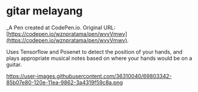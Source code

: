 # gitar melayang
 _A Pen created at CodePen.io. Original URL: [https://codepen.io/wznpratama/pen/wvvVmwv](https://codepen.io/wznpratama/pen/wvvVmwv).

 Uses Tensorflow and Posenet to detect the position of your hands, and plays appropriate musical notes based on where your hands would be on a guitar.
 
 https://user-images.githubusercontent.com/36310040/69803342-85b07e80-120e-11ea-9862-3a4319f59c8a.png

